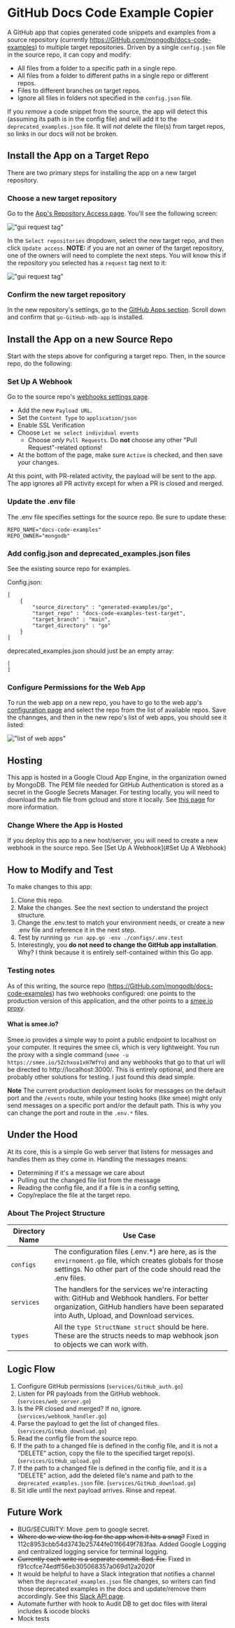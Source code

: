 # GitHub Docs Code Example Copier

A GitHub app that copies generated code snippets and examples from a source repository
(currently https://GitHub.com/mongodb/docs-code-examples)
to multiple target repositories. Driven by a single `config.json` file in the source repo,
it can copy and modify:

- All files from a folder to a specific path in a single repo.
- All files from a folder to different paths in a single repo or different repos.
- Files to different branches on target repos.
- Ignore all files in folders not specified in the `config.json` file.

If you _remove_ a code snippet from the source, the app will detect this (assuming its
path is in the config file) and will add it to the `deprecated_examples.json` file. 
It will *not* delete the file(s) from target repos, so links in our docs will not be 
broken.

## Install the App on a Target Repo
There are two primary steps for installing the app on a new target repository.

### Choose a new target repository
Go to the [App's Repository Access page](https://GitHub.com/apps/go-GitHub-mdb-app/installations/62138132).
You'll see the following screen:

!["gui request tag"](./readme_files/configure_app.png)

In the `Select repositories` dropdown, select the new target repo, and then click 
`Update access`. 
**NOTE:** if you are not an owner of the target repository, one of the owners will need 
to complete the next steps. You will know this if the repository you selected has a 
`request` tag next to it:

!["gui request tag"](./readme_files/request.png)

### Confirm the new target repository
In the new repository's settings, go to the 
[GitHub Apps section](https://GitHub.com/mongodb/stitch-tutorial-todo-backend/settings/installations).
Scroll down and confirm that `go-GitHub-mdb-app` is installed.


## Install the App on a new Source Repo
Start with the steps above for configuring a target repo. Then, in the source repo, 
do the following:

### Set Up A Webhook

Go to the source repo's 
[webhooks settings page](https://GitHub.com/mongodb/docs-code-examples/settings/hooks/).
- Add the new `Payload URL`.
- Set the `Content Type` to `application/json`
- Enable SSL Verification
- Choose `Let me select individual events`
  - Choose *only* `Pull Requests`. Do **not** choose any other "Pull Request"-related
    options! 
- At the bottom of the page, make sure `Active` is checked, and then save your changes.

At this point, with PR-related activity, the payload will be sent to the app. 
The app ignores all PR activity except for when a PR is closed and merged.

### Update the .env file
The .env file specifies settings for the source repo. Be sure to update these:
```
REPO_NAME="docs-code-examples"
REPO_OWNER="mongodb"
```

### Add config.json and deprecated_examples.json files
See the existing source repo for examples.

Config.json:
```
[
    {
        "source_directory" : "generated-examples/go",
        "target_repo" : "docs-code-examples-test-target",
        "target_branch" : "main",
        "target_directory" : "go"
    }
]
```

deprecated_examples.json should just be an empty array:
```
[
]
```

### Configure Permissions for the Web App
To run the web app on a new repo, you have to go to the web app's 
[configuration page](https://GitHub.com/apps/docs-examples-copier/installations/62138132)
and select the repo from the list of available repos. Save the channges, and then in the 
new repo's list of web apps, you should see it listed:

!["list of web apps"](./readme_files/webapps.png)

## Hosting

This app is hosted in a Google Cloud App Engine, in the organization owned by MongoDB.
The PEM file needed for GitHub Authentication is stored as a secret in the Google Secrets Manager.
For testing locally, you will need to download the auth file from gcloud and store it locally.
See [this page](https://cloud.google.com/docs/authentication/application-default-credentials#GAC)
for more information.

### Change Where the App is Hosted
If you deploy this app to a new host/server, you will need to create a new webhook 
in the source repo. See [Set Up A Webhook](#Set Up A Webhook)


## How to Modify and Test

To make changes to this app:
1. Clone this repo.
2. Make the changes. See the next section to understand the project structure.
3. Change the .env.test to match your environment needs, or create a new .env file and reference 
   it in the next step.
4. Test by running `go run app.go -env ./configs/.env.test`
5. Interestingly, you **do not need to change the GitHub app installation**. Why? I think 
   because it is entirely self-contained within this Go app. 

### Testing notes
As of this writing, the source repo (https://GitHub.com/mongodb/docs-code-examples) has 
two webhooks configured: one points to the production version of this application, and 
the other points to a [smee.io proxy](https://smee.io/5Zchxoa1xH7WfYo). 

#### What is smee.io?
Smee.io provides a simple way to point a public endpoint to localhost on your computer. 
It requires the smee cli, which is very lightweight. You run the proxy with a single 
command (`smee -u https://smee.io/5Zchxoa1xH7WfYo`) and any webhooks that go to that 
url will be directed to http://localhost:3000/. This is entirely optional, and there are 
probably other solutions for testing. I just found this dead simple.

**Note** The current production deployment looks for messages on the default 
port and the `/events` route, while your testing hooks (like smee) might only send 
messages on a specific port and/or the default path. This is why you can change the 
port and route in the `.env.*` files.

## Under the Hood

At its core, this is a simple Go web server that listens for messages and handles them 
as they come in. Handling the messages means:
- Determining if it's a message we care about
- Pulling out the changed file list from the message
- Reading the config file, and if a file is in a config setting,
- Copy/replace the file at the target repo.

### About The Project Structure

| Directory Name | Use Case                                                                                                                                                                                  |
|----------------|-------------------------------------------------------------------------------------------------------------------------------------------------------------------------------------------|
| `configs`      | The configuration files (.env.*) are here, as is the `envirnoment.go` file, which creates globals for those settings. No other part of the code should read the .env files.               |
| `services`     | The handlers for the services we're interacting with: GitHub and Webhook handlers. For better organization, GitHub handlers have been separated into Auth, Upload, and Download services. |
| `types`        | All the `type StructName struct` should be here. These are the structs needs to map webhook json to objects we can work with.                                                             |

## Logic Flow

1. Configure GitHub permissions (`services/GitHub_auth.go`)
2. Listen for PR payloads from the GitHub webhook. (`services/web_server.go`)
3. Is the PR closed and merged? If no, ignore. (`services/webhook_handler.go`)
4. Parse the payload to get the list of changed files. (`services/GitHub_download.go`)
5. Read the config file from the source repo.
6. If the path to a changed file is defined in the config file, and it is not a 
   "DELETE" action, copy the file to the specified target repo(s). (`services/GitHub_upload.go`)
7. If the path to a changed file is defined in the config file, and it *is* a "DELETE" 
   action, add the deleted file's name and path to the `deprecated_examples.json` file.
   (`services/GitHub_download.go`)
8. Sit idle until the next payload arrives. Rinse and repeat.

## Future Work

- BUG/SECURITY: Move .pem to google secret.
- ~~Where do we view the log for the app when it hits a snag?~~
     Fixed in 112c8953cbb54d3743b25744fe01f6649f783faa. Added Google 
     Logging and centralized logging service for terminal logging.
- ~~Currently each write is a separate commit. Bad. Fix.~~
     Fixed in f91ccfce74edff56eb305068357a069d12a2020f
- It would be helpful to have a Slack integration that notifies a channel when the
  `deprecated_examples.json` file changes, so writers can find those deprecated examples 
  in the docs and update/remove them accordingly. See this 
  [Slack API page](https://api.slack.com/messaging/webhooks).
- Automate further with hook to Audit DB to get doc files with literal includes & iocode blocks
- Mock tests